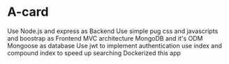 # A-card
Use Node.js and express as Backend
Use simple pug css and javascripts and boostrap as Frontend
MVC architecture
MongoDB and it's ODM Mongoose as database
Use jwt to implement authentication
use index and compound index to speed up searching
Dockerized this app

